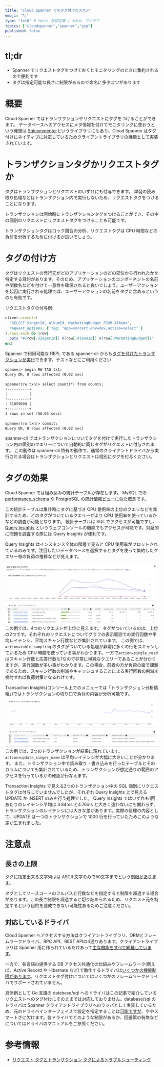 ```yaml
---
title: "Cloud Spanner でのタグ付けのススメ"
emoji: "🏷"
type: "tech" # tech: 技術記事 / idea: アイデア
topics: ["cloudspanner","spanner","gcp"]
published: false
---
```

# tl;dr

- Spanner でリクエストタグをつけておくとモニタリングのときに集約されるので便利です
- タグは指定可能な長さに制限があるので命名に多少コツがあります

# 概要
Cloud Spanner ではトランザクションやリクエストにタグをつけることができます。
データベースへのアクセスにメタ情報を付けてモニタリングに使おうという発想は [Sqlcommenter](https://cloud.google.com/blog/ja/products/databases/introducing-sqlcommenter-open-source-orm-auto-instrumentation-library)というライブラリにもあり、Cloud Spanner はタグ付けにネイティブに対応しているためクライアントライブラリの機能として実装されています。

# トランザクションタグかリクエストタグか
タグはトランザクションとリクエストのいずれにも付与できます。
単発の読み取り処理などはトランザクション内で実行しないため、リクエストタグをつけることになります。

トランザクションは開始時にトランザクションタグをつけることができ、その中の個別のリクエストにリクエストタグをつけることも可能です。

トランザクションタグはロック競合の分析、リクエストタグは CPU 時間などの負荷を分析するために付けるが良いでしょう。

# タグの付け方

タグはリクエストの発行元がどのアプリケーションのどの部位から行われたかを特定する目的があります。そのため、アプリケーションのコンポーネントの名前や関数名などを付けて一意性を確保されると良いでしょう。ユーザーアクションを起因に実行される処理では、ユーザーアクションの名前をタグに含めるというのも有効です。

リクエストタグの付与例:
```ruby
client.execute(
  "SELECT SingerId, AlbumId, MarketingBudget FROM Albums",
  request_options: { tag: "app=concert,env=dev,action=select" }
).rows.each do |row|
  puts "#{row[:SingerId]} #{row[:AlbumId]} #{row[:MarketingBudget]}"
end
```

Spanner で利用可能な REPL である spanner-cli からも[タグを付けたトランザクションが実行](https://github.com/cloudspannerecosystem/spanner-cli#transaction-tags-and-request-tags)できます。テストなどにご利用ください

```
spanner> begin RW TAG tx1;
Query OK, 0 rows affected (0.02 sec)

spanner(rw txn)> select count(*) from counts;
+----------+
|          |
+----------+
| 31059600 |
+----------+
1 rows in set (56.05 secs)

spanner(rw txn)> commit;
Query OK, 0 rows affected (0.02 sec)
```
spanner-cli ではトランザクションについてタグを付けて実行したトランザクション内の個別のクエリーについて自動的に同じタグがリクエストに付与されます。
この動作は spanner-cli 特有の動作で、通常のクライアントドライバから実行される場合はトランザクションとリクエストは個別にタグを付与ください。

# タグの効果

Cloud Spanner では組み込みの統計テーブルが存在します。
MySQL での [performance_schema](https://dev.mysql.com/doc/refman/8.0/ja/performance-schema.html) や PostgreSQL の[統計情報ビュー](https://www.postgresql.jp/document/14/html/monitoring-stats.html#MONITORING-STATS-DYNAMIC-VIEWS-TABLE)に似た概念です。

この統計テーブルは集計時にタグに基づき CPU 使用率の上位のクエリなどを集計するため、どのタグがついているクエリーがより CPU 使用率を使っているかなどの調査が可能となります。
統計テーブルは SQL でアクセスが可能ですし、[Query Insights](https://cloud.google.com/spanner/docs/using-query-insights?hl=ja) というウェブコンソールの機能でもアクセスが可能です。対話的に問題を調査する際には Query Insights が便利です。

Query Insights はインスタンス全体の階層で見ると CPU 使用率がプロットされているのみです。注目したいデータベースを選択するとタグを使って集約したクエリー毎の負荷の推移などが見えます。

![Query Insightsでの上位N個のクエリとタグ](/images/query_insights.png)
この例では、4つのリクエストが上位に見えます。
タグがついているのは、上位の2つです。それぞれのリクエストについてグラフの表示範囲での実行回数や平均レイテンシ、平均スキャン行数などが集計されています。
この例では、`action=table_sampling` のタグがついている処理が非常に多くの行をスキャンしているため CPU 時間を使っている事がわかります。一方で`action=single_read` はスキャン行数と応答行数も1なので非常に単純なクエリーであることが分かりますが、実行回数が多い事がわかります。この場合、前者の方が負荷の面で課題であるため、スキャン行数の削減やキャッシュすることによる実行回数の削減を検討すれば負荷対策となるわけです。

Transaction Insights(コンソール上でのメニューでは「トランザクション分析情報」)ではトランザクションの切り口で負荷の内容が分析可能です。
![Transaction Insightsでのトランザクション毎の平均レイテンシ](/images/trx_insights.png)
この例では、2つのトランザクションが結果に現れています。
`action=update_singer_name` は平均レイテンシが大幅に大きいことが分かります。
また、トランザクション中で読み取り・書き込みを行ったテーブルとそのカラムについても集計されているため、トランザクションが想定通りの範囲のアクセスを行っているかの確認が行なえます。

Transaction Insights で見える2つのトランザクション中の SQL 個別にリクエストタグは付与していませんでしたが、それぞれ Query Insights 上で見える UPDATE か INSERT のみを行う処理でした。
Query Insights ではいずれも1回あたりのレイテンシ平均は 3.84ms と4.76ms と大きく違わないにも関わらず、トランザクションのレイテンシには大きな差があります。実際の処理の内容として、UPDATE は一つのトランザクションで 1000 行を行っていたためこのような差が生まれました。

# 注意点
## 長さの上限
タグに指定出来る文字列はは ASCII 文字のみで50文字までという[制限があります](https://cloud.google.com/spanner/docs/introspection/troubleshooting-with-tags?hl=ja#limitations)。

タグとしてソースコードのフルパスと行数などを指定すると制限を超過する場合があります。この長さ制限を超過すると切り詰められるため、リクエスト元を特定するという目的を達成できない可能性あるためご注意ください。

## 対応しているドライバ
Cloud Spanner へアクセスする方法はクライアントライブラリ、ORMとフレームワークドライバ、RPC API、REST APIの4通りあります。クライアントライブラリは Spanner 用に作られているだけあって[主な機能をすべて網羅しています](https://cloud.google.com/spanner/docs/api-libraries-overview?hl=ja#client-support)。

一方で、各言語の提供する DB アクセス共通化の仕組みやフレームワーク(例えば、Active Record や Hibernate など)で動作するドライバは[いくつかの機能制限があります](https://cloud.google.com/spanner/docs/drivers-overview?hl=ja#drivers_and_orms)。リクエストタグ付けについてはいくつかのフレームワークドライバでサポートされていません。

具体例として Go 言語の database/sql へのドライバはこの記事で紹介しているリクエストへのタグ付けにそのままでは対応しておりません。database/sql のドライバは Spanner クライアントライブラリへのラッパとして実装しているため、元のドライバインターフェイスで設定を指定することは[可能ですが](https://github.com/googleapis/go-sql-spanner/blob/main/docs/limitations.rst)、ややスマートさに欠けます。各ドライバでどのような制限があるか、回避策の有無などについてはドライバのマニュアルをご参照ください。

# 参考情報
- [リクエスト タグとトランザクション タグによるトラブルシューティング](https://cloud.google.com/spanner/docs/introspection/troubleshooting-with-tags?hl=ja)
